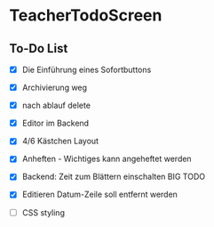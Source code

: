 # TeacherTodoScreen

## To-Do List

- [x] Die Einführung eines Sofortbuttons
- [x] Archivierung weg
- [x] nach ablauf delete
- [x] Editor im Backend
- [x] 4/6 Kästchen Layout
- [x] Anheften - Wichtiges kann angeheftet werden
- [x] Backend: Zeit zum Blättern einschalten BIG TODO
- [x] Editieren Datum-Zeile soll entfernt werden
- [ ] CSS styling 

